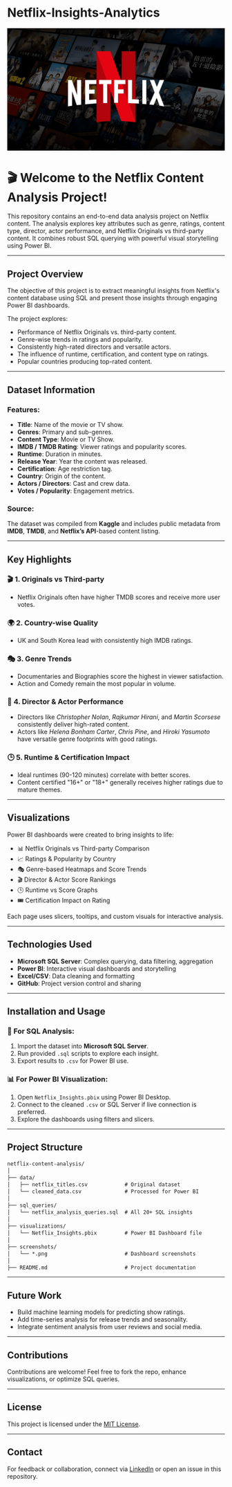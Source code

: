 # Netflix-Insights-Analytics
![Netflix_front](Netflix_front.jpg)


# 🎬 Welcome to the **Netflix Content Analysis** Project!

This repository contains an end-to-end data analysis project on Netflix content. The analysis explores key attributes such as genre, ratings, content type, director, actor performance, and Netflix Originals vs third-party content. It combines robust SQL querying with powerful visual storytelling using Power BI.

---

## **Project Overview**

The objective of this project is to extract meaningful insights from Netflix's content database using SQL and present those insights through engaging Power BI dashboards.

The project explores:

- Performance of Netflix Originals vs. third-party content.
- Genre-wise trends in ratings and popularity.
- Consistently high-rated directors and versatile actors.
- The influence of runtime, certification, and content type on ratings.
- Popular countries producing top-rated content.

---

## **Dataset Information**

### Features:
- **Title**: Name of the movie or TV show.
- **Genres**: Primary and sub-genres.
- **Content Type**: Movie or TV Show.
- **IMDB / TMDB Rating**: Viewer ratings and popularity scores.
- **Runtime**: Duration in minutes.
- **Release Year**: Year the content was released.
- **Certification**: Age restriction tag.
- **Country**: Origin of the content.
- **Actors / Directors**: Cast and crew data.
- **Votes / Popularity**: Engagement metrics.

### Source:
The dataset was compiled from **Kaggle** and includes public metadata from **IMDB**, **TMDB**, and **Netflix’s API**-based content listing.

---

## **Key Highlights**

### 🎬 **1. Originals vs Third-party**
- Netflix Originals often have higher TMDB scores and receive more user votes.

### 🌍 **2. Country-wise Quality**
- UK and South Korea lead with consistently high IMDB ratings.

### 🎭 **3. Genre Trends**
- Documentaries and Biographies score the highest in viewer satisfaction.
- Action and Comedy remain the most popular in volume.

### 👥 **4. Director & Actor Performance**
- Directors like *Christopher Nolan*, *Rajkumar Hirani*, and *Martin Scorsese* consistently deliver high-rated content.
- Actors like *Helena Bonham Carter*, *Chris Pine*, and *Hiroki Yasumoto* have versatile genre footprints with good ratings.

### 🕒 **5. Runtime & Certification Impact**
- Ideal runtimes (90-120 minutes) correlate with better scores.
- Content certified "16+" or "18+" generally receives higher ratings due to mature themes.

---

## **Visualizations**

Power BI dashboards were created to bring insights to life:

- 📊 Netflix Originals vs Third-party Comparison
- 📈 Ratings & Popularity by Country
- 🎭 Genre-based Heatmaps and Score Trends
- 🎬 Director & Actor Score Rankings
- 🕒 Runtime vs Score Graphs
- 🎟️ Certification Impact on Rating

Each page uses slicers, tooltips, and custom visuals for interactive analysis.

---

## **Technologies Used**

- **Microsoft SQL Server**: Complex querying, data filtering, aggregation
- **Power BI**: Interactive visual dashboards and storytelling
- **Excel/CSV**: Data cleaning and formatting
- **GitHub**: Project version control and sharing

---

## **Installation and Usage**

### 🔧 For SQL Analysis:

1. Import the dataset into **Microsoft SQL Server**.
2. Run provided `.sql` scripts to explore each insight.
3. Export results to `.csv` for Power BI use.

### 📊 For Power BI Visualization:

1. Open `Netflix_Insights.pbix` using Power BI Desktop.
2. Connect to the cleaned `.csv` or SQL Server if live connection is preferred.
3. Explore the dashboards using filters and slicers.

---

## **Project Structure**

```
netflix-content-analysis/
│
├── data/
│   ├── netflix_titles.csv            # Original dataset
│   └── cleaned_data.csv              # Processed for Power BI
│
├── sql_queries/
│   └── netflix_analysis_queries.sql  # All 20+ SQL insights
│
├── visualizations/
│   └── Netflix_Insights.pbix         # Power BI Dashboard file
│
├── screenshots/
│   └── *.png                         # Dashboard screenshots
│
├── README.md                         # Project documentation
```




---

## **Future Work**

- Build machine learning models for predicting show ratings.
- Add time-series analysis for release trends and seasonality.
- Integrate sentiment analysis from user reviews and social media.

---

## **Contributions**

Contributions are welcome! Feel free to fork the repo, enhance visualizations, or optimize SQL queries.

---

## **License**

This project is licensed under the [MIT License](LICENSE).

---

## **Contact**

For feedback or collaboration, connect via [LinkedIn](linkedin.com/in/sahil-jena-067b1b301) or open an issue in this repository.

